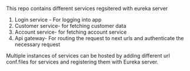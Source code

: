 This repo contains different services regsitered with eureka server
1. Login service - For logging into app
2. Customer service- for fetching customer data
3. Account service- for fetching account service
4. Api gateway- For routing the request to next urls and authenticate the necessary request

Multiple instances of services can be hosted by adding different url conf.files for services and registering them with Eureka server.
